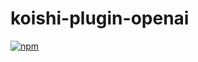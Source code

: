 # koishi-plugin-openai

[![npm](https://img.shields.io/npm/v/@d7z-bot/koishi-plugin-openai?style=flat-square)](https://www.npmjs.com/package/@d7z-bot/koishi-plugin-openai)


